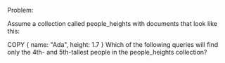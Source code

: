 Problem:

Assume a collection called people_heights with documents that look like this:

 COPY
{
  name: "Ada",
  height: 1.7
}
Which of the following queries will find only the 4th- and 5th-tallest people in the people_heights collection?